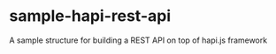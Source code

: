 sample-hapi-rest-api
====================

A sample structure for building a REST API on top of hapi.js framework